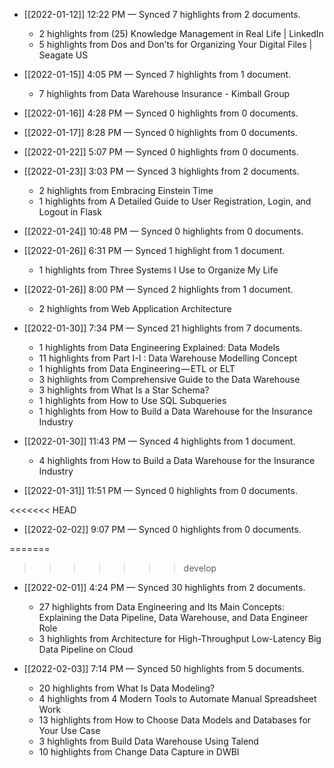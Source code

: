 - [[2022-01-12]] 12:22 PM — Synced 7 highlights from 2 documents.
    - 2 highlights from (25) Knowledge Management in Real Life | LinkedIn
    - 5 highlights from Dos and Don’ts for Organizing Your Digital Files | Seagate US

- [[2022-01-15]] 4:05 PM — Synced 7 highlights from 1 document.
    - 7 highlights from Data Warehouse Insurance - Kimball Group

- [[2022-01-16]] 4:28 PM — Synced 0 highlights from 0 documents.

- [[2022-01-17]] 8:28 PM — Synced 0 highlights from 0 documents.

- [[2022-01-22]] 5:07 PM — Synced 0 highlights from 0 documents.

- [[2022-01-23]] 3:03 PM — Synced 3 highlights from 2 documents.
    - 2 highlights from Embracing Einstein Time
    - 1 highlights from A Detailed Guide to User Registration, Login, and Logout in Flask

- [[2022-01-24]] 10:48 PM — Synced 0 highlights from 0 documents.

- [[2022-01-26]] 6:31 PM — Synced 1 highlight from 1 document.
    - 1 highlights from Three Systems I Use to Organize My Life
- [[2022-01-26]] 8:00 PM — Synced 2 highlights from 1 document.
    - 2 highlights from Web Application Architecture

- [[2022-01-30]] 7:34 PM — Synced 21 highlights from 7 documents.
    - 1 highlights from Data Engineering Explained: Data Models
    - 11 highlights from Part I-I : Data Warehouse Modelling Concept
    - 1 highlights from Data Engineering — ETL or ELT
    - 3 highlights from Comprehensive Guide to the Data Warehouse
    - 3 highlights from What Is a Star Schema?
    - 1 highlights from How to Use SQL Subqueries
    - 1 highlights from How to Build a Data Warehouse for the Insurance Industry

- [[2022-01-30]] 11:43 PM — Synced 4 highlights from 1 document.
    - 4 highlights from How to Build a Data Warehouse for the Insurance Industry

- [[2022-01-31]] 11:51 PM — Synced 0 highlights from 0 documents.

<<<<<<< HEAD
- [[2022-02-02]] 9:07 PM — Synced 0 highlights from 0 documents.

=======
>>>>>>> develop
- [[2022-02-01]] 4:24 PM — Synced 30 highlights from 2 documents.
    - 27 highlights from Data Engineering and Its Main Concepts: Explaining the Data Pipeline, Data Warehouse, and Data Engineer Role
    - 3 highlights from Architecture for High-Throughput Low-Latency Big Data Pipeline on Cloud

- [[2022-02-03]] 7:14 PM — Synced 50 highlights from 5 documents.
    - 20 highlights from What Is Data Modeling?
    - 4 highlights from 4 Modern Tools to Automate Manual Spreadsheet Work
    - 13 highlights from How to Choose Data Models and Databases for Your Use Case
    - 3 highlights from Build Data Warehouse Using Talend
    - 10 highlights from Change Data Capture in DWBI

